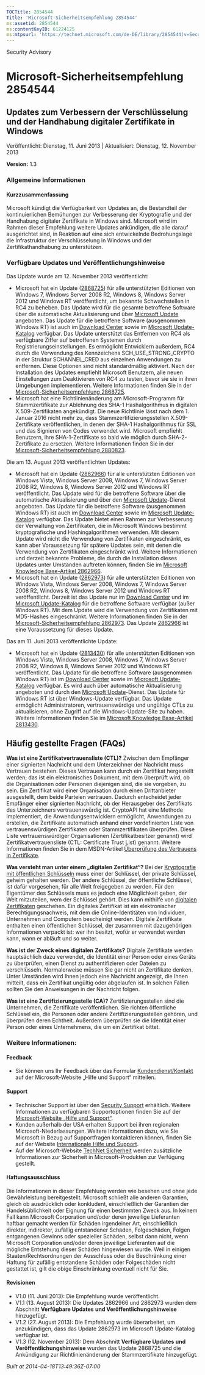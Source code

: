 ```yaml
---
TOCTitle: 2854544
Title: 'Microsoft-Sicherheitsempfehlung 2854544'
ms:assetid: 2854544
ms:contentKeyID: 61224125
ms:mtpsurl: 'https://technet.microsoft.com/de-DE/library/2854544(v=Security.10)'
---
```


Security Advisory

Microsoft-Sicherheitsempfehlung 2854544
=======================================

Updates zum Verbessern der Verschlüsselung und der Handhabung digitaler Zertifikate in Windows
----------------------------------------------------------------------------------------------

Veröffentlicht: Dienstag, 11. Juni 2013 | Aktualisiert: Dienstag, 12. November 2013

**Version:** 1.3

### Allgemeine Informationen

#### Kurzzusammenfassung

Microsoft kündigt die Verfügbarkeit von Updates an, die Bestandteil der kontinuierlichen Bemühungen zur Verbesserung der Kryptografie und der Handhabung digitaler Zertifikate in Windows sind. Microsoft wird im Rahmen dieser Empfehlung weitere Updates ankündigen, die alle darauf ausgerichtet sind, in Reaktion auf eine sich entwickelnde Bedrohungslage die Infrastruktur der Verschlüsselung in Windows und der Zertifikathandhabung zu unterstützen.

### Verfügbare Updates und Veröffentlichungshinweise

Das Update wurde am 12. November 2013 veröffentlicht:

-   Microsoft hat ein Update ([2868725](https://technet.microsoft.com/security/advisory/2868725)) für alle unterstützten Editionen von Windows 7, Windows Server 2008 R2, Windows 8, Windows Server 2012 und Windows RT veröffentlicht, um bekannte Schwachstellen in RC4 zu beheben. Das Update wird für die gesamte betroffene Software über die automatische Aktualisierung und über [Microsoft Update](http://go.microsoft.com/fwlink/?linkid=40747&displaylang=de) angeboten. Das Update für die betroffene Software (ausgenommen Windows RT) ist auch im [Download Center](http://www.microsoft.com/download/default.aspx) sowie im [Microsoft Update-Katalog](http://go.microsoft.com/fwlink/?linkid=96155) verfügbar. Das Update unterstützt das Entfernen von RC4 als verfügbare Ziffer auf betroffenen Systemen durch Registrierungseinstellungen. Es ermöglicht Entwicklern außerdem, RC4 durch die Verwendung des Kennzeichens SCH\_USE\_STRONG\_CRYPTO in der Struktur SCHANNEL\_CRED aus einzelnen Anwendungen zu entfernen. Diese Optionen sind nicht standardmäßig aktiviert. Nach der Installation des Updates empfiehlt Microsoft Benutzern, alle neuen Einstellungen zum Deaktivieren von RC4 zu testen, bevor sie sie in ihren Umgebungen implementieren. Weitere Informationen finden Sie in der [Microsoft-Sicherheitsempfehlung 2868725](https://technet.microsoft.com/security/advisory/2868725).
-   Microsoft hat eine Richtlinienänderung am Microsoft-Programm für Stammzertifikate zur Ablehnung des SHA-1 Hashalgorithmus in digitalen X.509-Zertifikaten angekündigt. Die neue Richtlinie lässt nach dem 1. Januar 2016 nicht mehr zu, dass Stammzertifizierungsstellen X.509-Zertifikate veröffentlichen, in denen der SHA-1 Hashalgorithmus für SSL und das Signieren von Codes verwendet wird. Microsoft empfiehlt Benutzern, ihre SHA-1-Zertifikate so bald wie möglich durch SHA-2-Zertifikate zu ersetzen. Weitere Informationen finden Sie in der [Microsoft-Sicherheitsempfehlung 2880823](https://technet.microsoft.com/security/advisory/2880823).

Die am 13. August 2013 veröffentlichten Updates:

-   Microsoft hat ein Update ([2862966](https://support.microsoft.com/kb/2862966)) für alle unterstützten Editionen von Windows Vista, Windows Server 2008, Windows 7, Windows Server 2008 R2, Windows 8, Windows Server 2012 und Windows RT veröffentlicht. Das Update wird für die betroffene Software über die automatische Aktualisierung und über den [Microsoft Update](http://go.microsoft.com/fwlink/?linkid=40747&displaylang=de)-Dienst angeboten. Das Update für die betroffene Software (ausgenommen Windows RT) ist auch im [Download Center](http://www.microsoft.com/download/default.aspx) sowie im [Microsoft Update-Katalog](http://go.microsoft.com/fwlink/?linkid=96155) verfügbar. Das Update bietet einen Rahmen zur Verbesserung der Verwaltung von Zertifikaten, die in Microsoft Windows bestimmt kryptografische und Hashingalgorithmen verwenden. Mit diesem Update wird nicht die Verwendung von Zertifikaten eingeschränkt, es kann aber Voraussetzung für spätere Updates sein, mit denen die Verwendung von Zertifikaten eingeschränkt wird. Weitere Informationen und derzeit bekannte Probleme, die durch die Installation dieses Updates unter Umständen auftreten können, finden Sie im [Microsoft Knowledge Base-Artikel 2862966](https://support.microsoft.com/kb/2862966).
-   Microsoft hat ein Update ([2862973](https://support.microsoft.com/kb/2862973)) für alle unterstützten Editionen von Windows Vista, Windows Server 2008, Windows 7, Windows Server 2008 R2, Windows 8, Windows Server 2012 und Windows RT veröffentlicht. Derzeit ist das Update nur im [Download Center](http://www.microsoft.com/download/default.aspx) und im [Microsoft Update-Katalog](http://go.microsoft.com/fwlink/?linkid=96155) für die betroffene Software verfügbar (außer Windows RT). Mit dem Update wird die Verwendung von Zertifikaten mit MD5-Hashes eingeschränkt. Weitere Informationen finden Sie in der [Microsoft-Sicherheitsempfehlung 2862973](https://technet.microsoft.com/security/advisory/2862973). Das Update [2862966](http://support.microsoft.com/kb/2862966) ist eine Voraussetzung für dieses Update.

Das am 11. Juni 2013 veröffentlichte Update:

-   Microsoft hat ein Update ([2813430](https://support.microsoft.com/kb/2813430)) für alle unterstützten Editionen von Windows Vista, Windows Server 2008, Windows 7, Windows Server 2008 R2, Windows 8, Windows Server 2012 und Windows RT veröffentlicht. Das Update für die betroffene Software (ausgenommen Windows RT) ist im [Download Center](http://www.microsoft.com/download/default.aspx) sowie im [Microsoft Update-Katalog](http://go.microsoft.com/fwlink/?linkid=96155) verfügbar. Es wird auch über automatische Aktualisierung angeboten und durch den [Microsoft Update](http://go.microsoft.com/fwlink/?linkid=40747&displaylang=de)-Dienst. Das Update für Windows RT ist über Windows-Update verfügbar. Das Update ermöglicht Administratoren, vertrauenswürdige und ungültige CTLs zu aktualisieren, ohne Zugriff auf die Windows-Update-Site zu haben. Weitere Informationen finden Sie im [Microsoft Knowledge Base-Artikel 2813430](https://support.microsoft.com/kb/2813430).

Häufig gestellte Fragen (FAQs)
------------------------------

<span></span>
**Was ist eine Zertifikatvertrauensliste (CTL)?**
Zwischen dem Empfänger einer signierten Nachricht und dem Unterzeichner der Nachricht muss Vertrauen bestehen. Dieses Vertrauen kann durch ein Zertifikat hergestellt werden; das ist ein elektronisches Dokument, mit dem überprüft wird, ob die Organisationen oder Personen diejenigen sind, die sie vorgeben, zu sein. Ein Zertifikat wird einer Organisation durch einen Drittanbieter ausgestellt, dem beide Parteien vertrauen. Dadurch entscheidet jeder Empfänger einer signierten Nachricht, ob der Herausgeber des Zertifikats des Unterzeichners vertrauenswürdig ist. CryptoAPI hat eine Methode implementiert, die Anwendungsentwicklern ermöglicht, Anwendungen zu erstellen, die Zertifikate automatisch anhand einer vordefinierten Liste von vertrauenswürdigen Zertifikaten oder Stammzertifikaten überprüfen. Diese Liste vertrauenswürdiger Organisationen (Zertifikatbesitzer genannt) wird Zertifikatvertrauensliste (CTL: Certificate Trust List) genannt. Weitere Informationen finden Sie in dem MSDN-Artikel [Überprüfung des Vertrauens in Zertifikate](http://msdn.microsoft.com/en-us/library/aa376546(v=vs.85).aspx).

**Was versteht man unter einem „digitalen Zertifikat“?**
Bei der [Kryptografie mit öffentlichen Schlüsseln](http://technet.microsoft.com/library/aa998077) muss einer der Schlüssel, der private Schlüssel, geheim gehalten werden. Der andere Schlüssel, der öffentliche Schlüssel, ist dafür vorgesehen, für alle Welt freigegeben zu werden. Für den Eigentümer des Schlüssels muss es jedoch eine Möglichkeit geben, der Welt mitzuteilen, wem der Schlüssel gehört. Dies kann mithilfe von [digitalen Zertifikaten](http://technet.microsoft.com/en-us/library/cc962029.aspx) geschehen. Ein digitales Zertifikat ist ein elektronischer Berechtigungsnachweis, mit dem die Online-Identitäten von Individuen, Unternehmen und Computern bescheinigt werden. Digitale Zertifikate enthalten einen öffentlichen Schlüssel, der zusammen mit dazugehörigen Informationen verpackt ist: wer ihn besitzt, wofür er verwendet werden kann, wann er abläuft und so weiter.

**Was ist der Zweck eines digitalen** **Zertifikats?**
Digitale Zertifikate werden hauptsächlich dazu verwendet, die Identität einer Person oder eines Geräts zu überprüfen, einen Dienst zu authentifizieren oder Dateien zu verschlüsseln. Normalerweise müssen Sie gar nicht an Zertifikate denken. Unter Umständen wird Ihnen jedoch eine Nachricht angezeigt, die Ihnen mitteilt, dass ein Zertifikat ungültig oder abgelaufen ist. In solchen Fällen sollten Sie den Anweisungen in der Nachricht folgen.

**Was ist eine Zertifizierungsstelle (CA)?**
Zertifizierungsstellen sind die Unternehmen, die Zertifikate veröffentlichen. Sie richten öffentliche Schlüssel ein, die Personen oder andere Zertifizierungsstellen gehören, und überprüfen deren Echtheit. Außerdem überprüfen sie die Identität einer Person oder eines Unternehmens, die um ein Zertifikat bittet.

### Weitere Informationen:

#### Feedback

-   Sie können uns Ihr Feedback über das Formular [Kundendienst/Kontakt](https://support.microsoft.com/common/survey.aspx?scid=sw;en;1257&showpage=1&ws=technet&sd=tech) auf der Microsoft-Website „Hilfe und Support“ mitteilen.

#### Support

-   Technischer Support ist über den [Security Support](http://go.microsoft.com/fwlink/?linkid=21131) erhältlich. Weitere Informationen zu verfügbaren Supportoptionen finden Sie auf der [Microsoft-Website „Hilfe und Support“](http://support.microsoft.com/).
-   Kunden außerhalb der USA erhalten Support bei ihren regionalen Microsoft-Niederlassungen. Weitere Informationen dazu, wie Sie Microsoft in Bezug auf Supportfragen kontaktieren können, finden Sie auf der Website [Internationale Hilfe und Support](http://go.microsoft.com/fwlink/?linkid=21155).
-   Auf der Microsoft-Website [TechNet Sicherheit](http://technet.microsoft.com/de-de/security/default.aspx) werden zusätzliche Informationen zur Sicherheit in Microsoft-Produkten zur Verfügung gestellt.

#### Haftungsausschluss

Die Informationen in dieser Empfehlung werden wie besehen und ohne jede Gewährleistung bereitgestellt. Microsoft schließt alle anderen Garantien, gleich ob ausdrücklich oder konkludent, einschließlich der Garantien der Handelsüblichkeit oder Eignung für einen bestimmten Zweck aus. In keinem Fall kann Microsoft Corporation und/oder deren jeweilige Lieferanten haftbar gemacht werden für Schäden irgendeiner Art, einschließlich direkter, indirekter, zufällig entstandener Schäden, Folgeschäden, Folgen entgangenen Gewinns oder spezieller Schäden, selbst dann nicht, wenn Microsoft Corporation und/oder deren jeweilige Lieferanten auf die mögliche Entstehung dieser Schäden hingewiesen wurde. Weil in einigen Staaten/Rechtsordnungen der Ausschluss oder die Beschränkung einer Haftung für zufällig entstandene Schäden oder Folgeschäden nicht gestattet ist, gilt die obige Einschränkung eventuell nicht für Sie.

#### Revisionen

-   V1.0 (11. Juni 2013): Die Empfehlung wurde veröffentlicht.
-   V1.1 (13. August 2013): Die Updates 2862966 und 2862973 wurden dem Abschnitt **Verfügbare Updates** **und Veröffentlichungshinweise** hinzugefügt.
-   V1.2 (27. August 2013): Die Empfehlung wurde überarbeitet, um anzukündigen, dass das Update 2862973 im Microsoft Update-Katalog verfügbar ist.
-   V1.3 (12. November 2013): Dem Abschnitt **Verfügbare Updates** **und Veröffentlichungshinweise** wurden das Update 2868725 und die Ankündigung zur Richtlinienänderung der Stammzertifikate hinzugefügt.

*Built at 2014-04-18T13:49:36Z-07:00*
